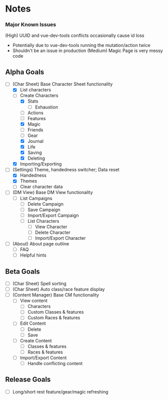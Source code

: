 Notes
==============

### Major Known Issues
(High) UUID and vue-dev-tools conflicts occasionally cause id loss
   - Potentially due to vue-dev-tools running the mutation/action twice
   - Shouldn't be an issue in production
(Medium) Magic Page is very messy code

## Alpha Goals
- [ ] (Char Sheet) Base Character Sheet functionality
  - [x] List characters
  - [ ] Create Characters
    - [x] Stats
      - [ ] Exhaustion
    - [ ] Actions
    - [ ] Features
    - [x] Magic
    - [ ] Friends
    - [ ] Gear
    - [x] Journal
    - [x] Life
    - [x] Saving
    - [x] Deleting
  - [x] Importing/Exporting
- [ ] (Settings) Theme, handedness switcher; Data reset
  - [x] Handedness
  - [x] Themes
  - [ ] Clear character data
- [ ] (DM View) Base DM View functionality
  - [ ] List Campaigns
    - [ ] Delete Campaign
    - [ ] Save Campaign
    - [ ] Import/Export Campaign
    - [ ] List Characters
      - [ ] View Character
      - [ ] Delete Character
      - [ ] Import/Export Character
- [ ] (About) About page outline
  - [ ] FAQ
  - [ ] Helpful hints

## Beta Goals
- [ ] (Char Sheet) Spell sorting
- [ ] (Char Sheet) Auto class/race feature display
- [ ] (Content Manager) Base CM functionality
  - [ ] View content
    - [ ] Characters
    - [ ] Custom Classes & features
    - [ ] Custom Races & features
  - [ ] Edit Content
    - [ ] Delete
    - [ ] Save
  - [ ] Create Content
    - [ ] Classes & features
    - [ ] Races & features
  - [ ] Import/Export Content
    - [ ] Handle conflicting content

## Release Goals
- [ ] Long/short rest feature/gear/magic refreshing
